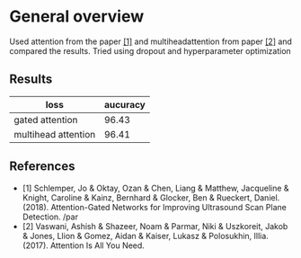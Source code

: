 # General overview
Used attention from the paper [[1]](#1) and multiheadattention from paper [[2]](#2) and compared the results. Tried using dropout and hyperparameter optimization 

## Results

loss  | aucuracy
--- | --- 
gated attention | 96.43 
multihead attention | 96.41

## References
- <a id="1">[1]</a> Schlemper, Jo & Oktay, Ozan & Chen, Liang & Matthew, Jacqueline & Knight, Caroline & Kainz, Bernhard & Glocker, Ben & Rueckert, Daniel. (2018). Attention-Gated Networks for Improving Ultrasound Scan Plane Detection. /par
- <a id="2">[2]</a> Vaswani, Ashish & Shazeer, Noam & Parmar, Niki & Uszkoreit, Jakob & Jones, Llion & Gomez, Aidan & Kaiser, Lukasz & Polosukhin, Illia. (2017). Attention Is All You Need. 
